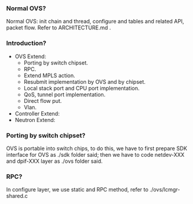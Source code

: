 ### Normal OVS?

Normal OVS: init chain and thread, configure and tables and related API, packet flow. Refer to ARCHITECTURE.md .


### Introduction?

<ul>
    <li>OVS Extend:
        <ul>
            <li>Porting by switch chipset.</li>
            <li>RPC.</li>
            <li>Extend MPLS action.</li>
            <li>Resubmit implementation by OVS and by chipset.</li>
            <li>Local stack port and CPU port implementation.</li>
            <li>QoS, tunnel port implementation.</li>
            <li>Direct flow put.</li>
            <li>Vlan.</li>
        </ul>
    </li>
    <li>Controller Extend:
    </li>
    <li>Neutron Extend:
    </li>
</ul>


### Porting by switch chipset?

OVS is portable into switch chips, to do this, we have to first prepare SDK interface for OVS as ./sdk folder said; then we have to code netdev-XXX and dpif-XXX layer as ./ovs folder said.


### RPC?

In configure layer, we use static and RPC method, refer to ./ovs/lcmgr-shared.c
